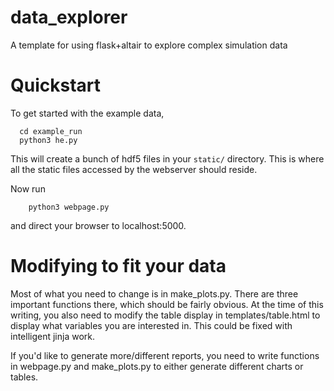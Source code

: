 # data_explorer
A template for using flask+altair to explore complex simulation data


# Quickstart

To get started with the example data, 

```
  cd example_run
  python3 he.py
```

This will create a bunch of hdf5 files in your `static/` directory. This is where all the static files accessed by the webserver should reside.

Now run 
```
    python3 webpage.py
```
and direct your browser to localhost:5000. 

# Modifying to fit your data

Most of what you need to change is in make_plots.py. 
There are three important functions there, which should be fairly obvious. 
At the time of this writing, you also need to modify the table display in templates/table.html to display what variables you are interested in. 
This could be fixed with intelligent jinja work.

If you'd like to generate more/different reports, you need to write functions in webpage.py and make_plots.py to either generate different charts or tables. 